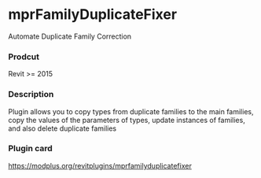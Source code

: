# mprFamilyDuplicateFixer
Automate Duplicate Family Correction
### Prodcut ###
Revit >= 2015
### Description ###
Plugin allows you to copy types from duplicate families to the main families, copy the values of the parameters of types, update instances of families, and also delete duplicate families
### Plugin card ###
https://modplus.org/revitplugins/mprfamilyduplicatefixer
